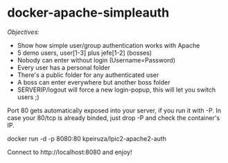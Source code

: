 # docker-apache-simpleauth

*Objectives:*
- Show how simple user/group authentication works with Apache
- 5 demo users, user[1-3] plus jefe[1-2] (bosses)
- Nobody can enter without login (Username=Password)
- Every user has a personal folder
- There's a public folder for any authenticated user
- A boss can enter everywhere but another boss folder
- SERVERIP/logout will force a new login-popup, this will let you switch users ;)

Port 80 gets automatically exposed into your server, if you run it with -P. In case your 80/tcp is already binded, just drop -P and check the container's IP.

docker run -d -p 8080:80 kpeiruza/lpic2-apache2-auth

Connect to http://localhost:8080 and enjoy!
